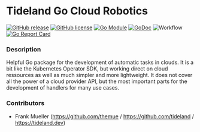 # Tideland Go Cloud Robotics

[![GitHub release](https://img.shields.io/github/release/tideland/go-cloubotics.svg)](https://github.com/tideland/go-cloubotics)
[![GitHub license](https://img.shields.io/badge/license-New%20BSD-blue.svg)](https://raw.githubusercontent.com/tideland/go-cloubotics/master/LICENSE)
[![Go Module](https://img.shields.io/github/go-mod/go-version/tideland/go-cloubotics)](https://github.com/tideland/go-cloubotics/blob/master/go.mod)
[![GoDoc](https://godoc.org/tideland.dev/go/cloubotics?status.svg)](https://pkg.go.dev/mod/tideland.dev/go/cloubotics?tab=packages)
![Workflow](https://github.com/tideland/go-cloubotics/actions/workflows/build.yml/badge.svg)
[![Go Report Card](https://goreportcard.com/badge/github.com/tideland/go-cloubotics)](https://goreportcard.com/report/tideland.dev/go/cloubotics)

### Description

Helpful Go package for the development of automatic tasks in clouds. It is a bit like the
Kubernetes Operator SDK, but working direct on cloud ressources as well as much simpler and
more lightweight. It does not cover all the power of a cloud provider API, but the most
important parts for the development of handlers for many use cases.

### Contributors

- Frank Mueller (https://github.com/themue / https://github.com/tideland / https://tideland.dev)

